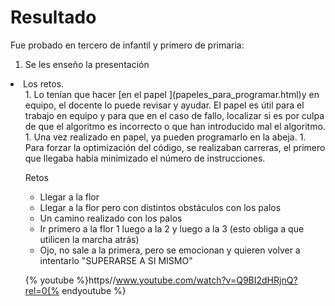 
# Resultado

Fue probado en tercero de infantil y primero de primaria:

1. Se les enseño la presentación
<li>Los retos.
<ol>
1. Lo tenían que hacer [en el papel ](papeles_para_programar.html)y en equipo, el docente lo puede revisar y ayudar. El papel es útil para el trabajo en equipo y para que en el caso de fallo, localizar si es por culpa de que el algoritmo es incorrecto o que han introducido mal el algoritmo.
1. Una vez realizado en papel, ya pueden programarlo en la abeja.
1. Para forzar la optimización del código, se realizaban carreras, el primero que llegaba había minimizado el número de instrucciones.

Retos

- Llegar a la flor
- Llegar a la flor pero con distintos obstáculos con los palos
- Un camino realizado con los palos
- Ir primero a la flor 1 luego a la 2 y luego a la 3 (esto obliga a que utilicen la marcha atrás)
- Ojo, no sale a la primera, pero se emocionan y quieren volver a intentarlo "SUPERARSE A SI MISMO" 

{% youtube %}https//www.youtube.com/watch?v=Q9BI2dHRjnQ?rel=0{% endyoutube %}
